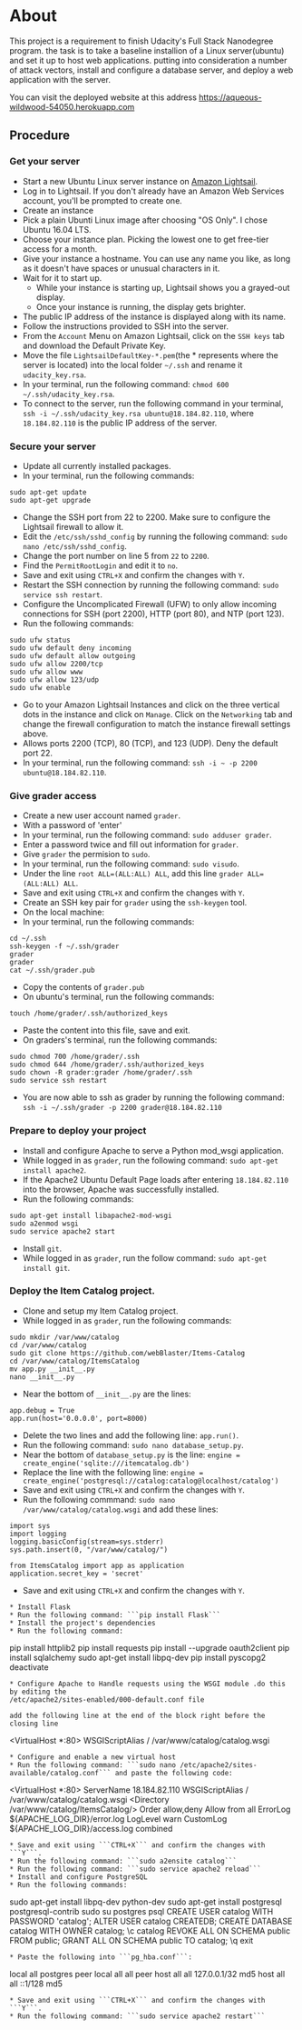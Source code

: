 # About
This project is a requirement to finish Udacity's Full Stack Nanodegree program. the task is to take a baseline installion of a Linux server(ubuntu) and set it up to host web applications. putting into consideration a number of attack vectors, install and configure a database server, and deploy a web application with the server. 

You can visit the deployed website at this address https://aqueous-wildwood-54050.herokuapp.com


## Procedure
### Get your server
* Start a new Ubuntu Linux server instance on [Amazon Lightsail](https://lightsail.aws.amazon.com/).
* Log in to Lightsail. If you don't already have an Amazon Web Services account, you'll be prompted to create one.
* Create an instance
* Pick a plain Ubunti Linux image after choosing "OS Only". I chose Ubuntu 16.04 LTS.
* Choose your instance plan. Picking the lowest one to get free-tier access for a month.
* Give your instance a hostname. You can use any name you like, as long as it doesn't have spaces or unusual characters in it.
* Wait for it to start up.
  * While your instance is starting up, Lightsail shows you a grayed-out display.
  * Once your instance is running, the display gets brighter.
* The public IP address of the instance is displayed along with its name.
* Follow the instructions provided to SSH into the server.
* From the ```Account``` Menu on Amazon Lightsail, click on the ```SSH keys``` tab and download the Default Private Key.
* Move the file ```LightsailDefaultKey-*.pem```(the * represents where the server is located) into the local folder ```~/.ssh``` and rename it ```udacity_key.rsa```.
* In your terminal, run the following command: ```chmod 600 ~/.ssh/udacity_key.rsa```.
* To connect to the server, run the following command in your terminal, ```ssh -i ~/.ssh/udacity_key.rsa ubuntu@18.184.82.110```, where ```18.184.82.110``` is the public IP address of the server.

### Secure your server
* Update all currently installed packages.
* In your terminal, run the following commands:
```
sudo apt-get update
sudo apt-get upgrade
```
* Change the SSH port from 22 to 2200. Make sure to configure the Lightsail firewall to allow it.
* Edit the ```/etc/ssh/sshd_config``` by running the following command: ```sudo nano /etc/ssh/sshd_config```.
* Change the port number on line 5 from ```22``` to ```2200```.
* Find the ```PermitRootLogin``` and edit it to ```no```.
* Save and exit using ```CTRL+X``` and confirm the changes with ```Y```.
* Restart the SSH connection by running the following command: ```sudo service ssh restart```.
* Configure the Uncomplicated Firewall (UFW) to only allow incoming connections for SSH (port 2200), HTTP (port 80), and NTP (port 123).
* Run the following commands:
```
sudo ufw status
sudo ufw default deny incoming
sudo ufw default allow outgoing
sudo ufw allow 2200/tcp
sudo ufw allow www
sudo ufw allow 123/udp
sudo ufw enable
```
* Go to your Amazon Lightsail Instances and click on the three vertical dots in the instance and click on ```Manage```. Click on the ```Networking``` tab and change the firewall configuration to match the instance firewall settings above.
* Allows ports 2200 (TCP), 80 (TCP), and 123 (UDP). Deny the default port 22.
* In your terminal, run the following command: ```ssh -i ~ -p 2200 ubuntu@18.184.82.110```.

### Give grader access
* Create a new user account named ```grader```.
* With a password of 'enter'
* In your terminal, run the following command: ```sudo adduser grader```.
* Enter a password twice and fill out information for ```grader```.
* Give ```grader``` the permision to ```sudo```.
* In your terminal, run the following command: ```sudo visudo```.
* Under the line ```root ALL=(ALL:ALL) ALL```, add this line ```grader ALL=(ALL:ALL) ALL```.
* Save and exit using ```CTRL+X``` and confirm the changes with ```Y```.
* Create an SSH key pair for ```grader``` using the ```ssh-keygen``` tool.
* On the local machine:
 * In your terminal, run the following commands:
 ```
 cd ~/.ssh
 ssh-keygen -f ~/.ssh/grader
 grader
 grader
 cat ~/.ssh/grader.pub
 ```
 * Copy the contents of ```grader.pub```
 * On ubuntu's terminal, run the following commands:
 ```
 touch /home/grader/.ssh/authorized_keys
 ```
 * Paste the content into this file, save and exit.
 * On graders's terminal, run the following commands:
 ```
 sudo chmod 700 /home/grader/.ssh
 sudo chmod 644 /home/grader/.ssh/authorized_keys
 sudo chown -R grader:grader /home/grader/.ssh
 sudo service ssh restart
 ```
 * You are now able to ssh as grader by running the following command: ```ssh -i ~/.ssh/grader -p 2200 grader@18.184.82.110```

### Prepare to deploy your project
* Install and configure Apache to serve a Python mod_wsgi application.
* While logged in as ```grader```, run the following command: ```sudo apt-get install apache2```.
* If the Apache2 Ubuntu Default Page loads after entering ```18.184.82.110``` into the browser, Apache was successfully installed.
* Run the following commands:
```
sudo apt-get install libapache2-mod-wsgi
sudo a2enmod wsgi
sudo service apache2 start
```
* Install ```git```.
* While logged in as ```grader```, run the follow command: ```sudo apt-get install git```.

### Deploy the Item Catalog project.
* Clone and setup my Item Catalog project.
* While logged in as ```grader```, run the following commands:
```
sudo mkdir /var/www/catalog
cd /var/www/catalog
sudo git clone https://github.com/webBlaster/Items-Catalog
cd /var/www/catalog/ItemsCatalog
mv app.py __init__.py
nano __init__.py
```
* Near the bottom of ```__init__.py``` are the lines:
```
app.debug = True
app.run(host='0.0.0.0', port=8000)
```
* Delete the two lines and add the following line: ```app.run()```.
* Run the following command: ```sudo nano database_setup.py```.
* Near the bottom of ```database_setup.py``` is the line: ```engine = create_engine('sqlite:///itemcatalog.db')```
* Replace the line with the following line: ```engine = create_engine('postgresql://catalog:catalog@localhost/catalog')```
* Save and exit using ```CTRL+X``` and confirm the changes with ```Y```.
* Run the following commmand: ```sudo nano /var/www/catalog/catalog.wsgi``` and add these lines:
```
import sys
import logging
logging.basicConfig(stream=sys.stderr)
sys.path.insert(0, "/var/www/catalog/")

from ItemsCatalog import app as application
application.secret_key = 'secret'
```
* Save and exit using ```CTRL+X``` and confirm the changes with ```Y```.
```
* Install Flask
* Run the following command: ```pip install Flask```
* Install the project's dependencies
* Run the following command:
```
pip install httplib2
pip install requests
pip install --upgrade oauth2client
pip install sqlalchemy
sudo apt-get install libpq-dev
pip install pyscopg2
deactivate
```
* Configure Apache to Handle requests using the WSGI module .do this by editing the 
/etc/apache2/sites-enabled/000-default.conf file

add the following line at the end of the block right before the closing line
```
<VirtualHost *:80>
WSGIScriptAlias / /var/www/catalog/catalog.wsgi
</VirtualHost>
```
* Configure and enable a new virtual host
* Run the following command: ```sudo nano /etc/apache2/sites-available/catalog.conf``` and paste the following code:
```
<VirtualHost *:80>
    ServerName 18.184.82.110
    WSGIScriptAlias / /var/www/catalog/catalog.wsgi
    <Directory /var/www/catalog/ItemsCatalog/>
    	Order allow,deny
  	  Allow from all
    </Directory>
    ErrorLog ${APACHE_LOG_DIR}/error.log
    LogLevel warn
    CustomLog ${APACHE_LOG_DIR}/access.log combined
</VirtualHost>
```
* Save and exit using ```CTRL+X``` and confirm the changes with ```Y```.
* Run the following command: ```sudo a2ensite catalog```
* Run the following command: ```sudo service apache2 reload```
* Install and configure PostgreSQL
* Run the following commands:
```
sudo apt-get install libpq-dev python-dev
sudo apt-get install postgresql postgresql-contrib
sudo su postgres
psql
CREATE USER catalog WITH PASSWORD 'catalog';
ALTER USER catalog CREATEDB;
CREATE DATABASE catalog WITH OWNER catalog;
\c catalog
REVOKE ALL ON SCHEMA public FROM public;
GRANT ALL ON SCHEMA public TO catalog;
\q
exit

```
* Paste the following into ```pg_hba.conf```:
```
local   all             postgres                                peer
local   all             all                                     peer
host    all             all             127.0.0.1/32            md5
host    all             all             ::1/128                 md5
```
* Save and exit using ```CTRL+X``` and confirm the changes with ```Y```.
* Run the following command: ```sudo service apache2 restart```


